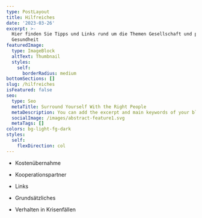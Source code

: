 ```yaml
---
type: PostLayout
title: Hilfreiches
date: '2023-03-26'
excerpt: >-
  Hier finden Sie Tipps und Links rund um die Themen Gesellschaft und psychische
  Gesundheit
featuredImage:
  type: ImageBlock
  altText: Thumbnail
  styles:
    self:
      borderRadius: medium
bottomSections: []
slug: /hilfreiches
isFeatured: false
seo:
  type: Seo
  metaTitle: Surround Yourself With the Right People
  metaDescription: You can add the excerpt and main keywords of your blog post here.
  socialImage: /images/abstract-feature1.svg
  metaTags: []
colors: bg-light-fg-dark
styles:
  self:
    flexDirection: col
---
```

*   Kostenübernahme

*   Kooperationspartner

*   Links

*   Grundsätzliches

*   Verhalten in Krisenfällen

